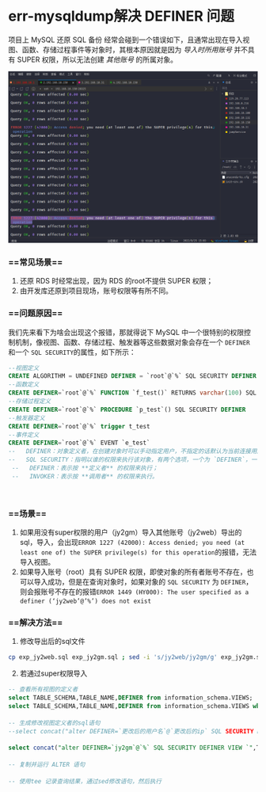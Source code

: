 # err-mysqldump解决 DEFINER 问题

项目上 MySQL 还原 SQL 备份 经常会碰到一个错误如下，且通常出现在导入视图、函数、存储过程事件等对象时，其根本原因就是因为 *导入时所用账号* 并不具有 SUPER 权限，所以无法创建 *其他账号* 的所属对象。

![](assets/image-20221127211042194-20230610173813-o1o1496.png)

### ==常见场景==

1. 还原 RDS 时经常出现，因为 RDS 的root不提供 SUPER 权限；
2. 由开发库还原到项目现场，账号权限等有所不同。

### ==问题原因==

我们先来看下为啥会出现这个报错，那就得说下 MySQL 中一个很特别的权限控制机制，像视图、函数、存储过程、触发器等这些数据对象会存在一个 `DEFINER`​ 和一个 `SQL SECURITY`​ 的属性，如下所示：

```sql
--视图定义
CREATE ALGORITHM = UNDEFINED DEFINER = `root`@`%` SQL SECURITY DEFINER VIEW v_test
--函数定义
CREATE DEFINER=`root`@`%` FUNCTION `f_test()` RETURNS varchar(100) SQL SECURITY DEFINER
--存储过程定义
CREATE DEFINER=`root`@`%` PROCEDURE `p_test`() SQL SECURITY DEFINER
--触发器定义
CREATE DEFINER=`root`@`%` trigger t_test 
--事件定义
CREATE DEFINER=`root`@`%` EVENT `e_test`
--   DEFINER：对象定义者，在创建对象时可以手动指定用户，不指定的话默认为当前连接用户；
--   SQL SECURITY：指明以谁的权限来执行该对象，有两个选项，一个为 `DEFINER`，一个为 `INVOKER`，默认情况下系统指定为DEFINER；
 --   DEFINER：表示按 **定义者** 的权限来执行；
 --   INVOKER：表示按 **调用者** 的权限来执行。
```

‍

### ==场景==

1. 如果用没有super权限的用户（jy2gm）导入其他账号（jy2web）导出的sql，导入，会出现`ERROR 1227 (42000): Access denied; you need (at least one of) the SUPER privilege(s) for this operation`​的报错，无法导入视图。
2. 如果导入账号（root）具有 SUPER 权限，即使对象的所有者账号不存在，也可以导入成功，但是在查询对象时，如果对象的 `SQL SECURITY`​ 为 `DEFINER`​，则会报账号不存在的报错`ERROR 1449 (HY000): The user specified as a definer (‘jy2web’@’%’) does not exist`​

### ==解决方法==

1. 修改导出后的sql文件

```bash
cp exp_jy2web.sql exp_jy2gm.sql ; sed -i 's/jy2web/jy2gm/g' exp_jy2gm.sql
```

2. 若通过super权限导入

```sql
-- 查看所有视图的定义者 
select TABLE_SCHEMA,TABLE_NAME,DEFINER from information_schema.VIEWS;
select TABLE_SCHEMA,TABLE_NAME,DEFINER from information_schema.VIEWS where table_schema="jy2gm";

-- 生成修改视图定义者的sql语句
--select concat("alter DEFINER=`更改后的用户名`@`更改后的ip` SQL SECURITY DEFINER VIEW `",TABLE_SCHEMA,"`.",TABLE_NAME," as ",VIEW_DEFINITION,";") from information_schema.VIEWS where DEFINER = '修改前的用户名@修改前的ip';

select concat("alter DEFINER=`jy2gm`@`%` SQL SECURITY DEFINER VIEW `",TABLE_SCHEMA,"`.",TABLE_NAME," as ",VIEW_DEFINITION,";") from information_schema.VIEWS where DEFINER = '@%';

-- 复制并运行 ALTER 语句

-- 使用tee 记录查询结果，通过sed修改语句，然后执行
```
